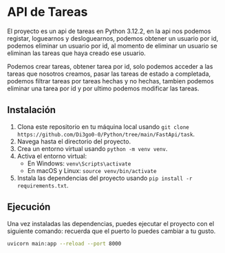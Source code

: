 # API de Tareas

El proyecto es un api de tareas en Python 3.12.2, en la api nos podemos registar, loguearnos y desloguearnos, podemos obtener un usuario por id, podemos eliminar un usuario por id, al momento de eliminar un usuario se eliminan las tareas que haya creado ese usuario.

Podemos crear tareas, obtener tarea por id, solo podemos acceder a las tareas que nosotros creamos, pasar las tareas de estado a completada, podemos filtrar tareas por tareas hechas y no hechas, tambien podemos eliminar una tarea por id y por ultimo podemos modificar las tareas.

## Instalación

1. Clona este repositorio en tu máquina local usando `git clone https://github.com/Di3go0-0/Python/tree/main/FastApi/task`.
2. Navega hasta el directorio del proyecto.
3. Crea un entorno virtual usando `python -m venv venv`.
4. Activa el entorno virtual:
   - En Windows: `venv\Scripts\activate`
   - En macOS y Linux: `source venv/bin/activate`
5. Instala las dependencias del proyecto usando `pip install -r requirements.txt`.

## Ejecución

Una vez instaladas las dependencias, puedes ejecutar el proyecto con el siguiente comando:
recuerda que el puerto lo puedes cambiar a tu gusto.

```bash
uvicorn main:app --reload --port 8000
